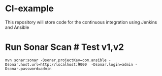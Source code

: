 # CI-example
This repository will store code for the continuous integration using Jenkins and Ansible

# Run Sonar Scan # Test v1,v2

```
mvn sonar:sonar -Dsonar.projectKey=com.ansible -Dsonar.host.url=http://localhost:9000  -Dsonar.login=admin -Dsonar.password=admin

```
